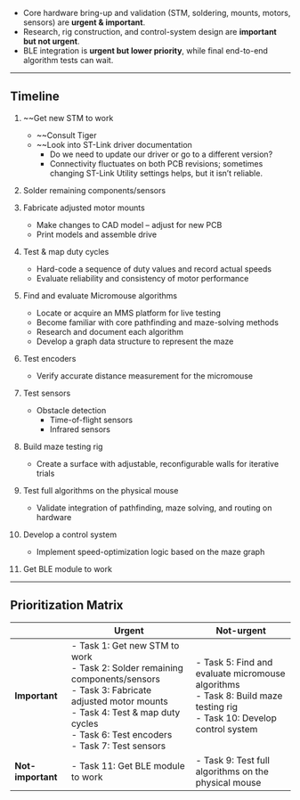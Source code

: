 
- Core hardware bring-up and validation (STM, soldering, mounts, motors, sensors) are **urgent & important**.
- Research, rig construction, and control-system design are **important but not urgent**.
- BLE integration is **urgent but lower priority**, while final end-to-end algorithm tests can wait.

---

## Timeline

1. ~~Get new STM to work  
   - ~~Consult Tiger  
   - ~~Look into ST-Link driver documentation  
     - Do we need to update our driver or go to a different version?  
     - Connectivity fluctuates on both PCB revisions; sometimes changing ST-Link Utility settings helps, but it isn’t reliable.
2. Solder remaining components/sensors

3. Fabricate adjusted motor mounts  
   - Make changes to CAD model – adjust for new PCB  
   - Print models and assemble drive

4. Test & map duty cycles  
   - Hard-code a sequence of duty values and record actual speeds  
   - Evaluate reliability and consistency of motor performance

1. Find and evaluate Micromouse algorithms  
   - Locate or acquire an MMS platform for live testing  
   - Become familiar with core pathfinding and maze-solving methods  
   - Research and document each algorithm  
   - Develop a graph data structure to represent the maze

6. Test encoders  
   - Verify accurate distance measurement for the micromouse

7. Test sensors  
   - Obstacle detection  
     - Time-of-flight sensors  
     - Infrared sensors

8. Build maze testing rig  
   - Create a surface with adjustable, reconfigurable walls for iterative trials

9. Test full algorithms on the physical mouse  
   - Validate integration of pathfinding, maze solving, and routing on hardware

10. Develop a control system  
    - Implement speed-optimization logic based on the maze graph

11. Get BLE module to work

---

## Prioritization Matrix

|                | Urgent                                                                                                                                                                                             | Not-urgent                                                                                       |
| -------------- | -------------------------------------------------------------------------------------------------------------------------------------------------------------------------------------------------- | ------------------------------------------------------------------------------------------------- |
| **Important**  | - Task 1: Get new STM to work<br>- Task 2: Solder remaining components/sensors<br>- Task 3: Fabricate adjusted motor mounts<br>- Task 4: Test & map duty cycles<br>- Task 6: Test encoders<br>- Task 7: Test sensors | - Task 5: Find and evaluate micromouse algorithms<br>- Task 8: Build maze testing rig<br>- Task 10: Develop control system |
| **Not-important** | - Task 11: Get BLE module to work                                                                                                                                                                | - Task 9: Test full algorithms on the physical mouse                                             |
